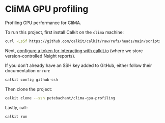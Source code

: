 # CliMA GPU profiling

Profiling GPU performance for CliMA.

To run this project, first install Calkit on the `clima` machine:

```sh
curl -LsSf https://github.com/calkit/calkit/raw/refs/heads/main/scripts/install.sh | sh
```

Next,
[configure a token for interacting with calkit.io](https://docs.calkit.org/cloud-integration/)
(where we store version-controlled Nsight reports).

If you don't already have an SSH key added to GitHub,
either follow their documentation or run:

```sh
calkit config github-ssh
```

Then clone the project:

```sh
calkit clone --ssh petebachant/clima-gpu-profiling
```

Lastly, call:

```sh
calkit run
```
